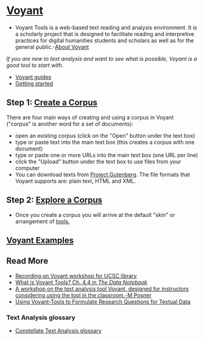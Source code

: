 # [Voyant](https://voyant-tools.org/)

* Voyant Tools is a web-based text reading and analysis environment. It is a scholarly project that is designed to facilitate reading and interpretive practices for digital humanities students and scholars as well as for the general public.-[About Voyant](https://voyant-tools.org/docs/#!/guide/about)

*If you are new to text analysis and want to see what is possible, Voyant is a good tool to start with.* 

* [Voyant guides](https://voyant-tools.org/docs/#!/guide)
* [Getting started](https://voyant-tools.org/docs/#!/guide/tutorial)

## Step 1: [Create a Corpus](https://voyant-tools.org/docs/#!/guide/corpuscreator)
There are four main ways of creating and using a corpus in Voyant ("corpus" is another word for a set of documents):
- open an existing corpus (click on the "Open" button under the text box)
- type or paste text into the main text box (this creates a corpus with one document)
- type or paste one or more URLs into the main text box (one URL per line)
- click the "Upload" button under the text box to use files from your computer
- You can download texts from [Project Gutenberg](https://www.gutenberg.org/). The file formats that Voyant supports are: plain text, HTML and XML.

## Step 2: [Explore a Corpus](https://voyant-tools.org/docs/#!/guide/tutorial-section-explore-a-corpus)
- Once you create a corpus you will arrive at the default "skin" or arrangement of [tools.](https://voyant-tools.org/docs/#!/guide/tools)

## [Voyant Examples](https://voyant-tools.org/docs/#!/guide/gallery)


## Read More
* [Recording on Voyant workshop for UCSC library](https://guides.library.ucsc.edu/DS/Events/Voyant)
* [What is Voyant Tools? Ch. 4.4 in *The Data Notebook*](https://uta.pressbooks.pub/datanotebook/chapter/4-4-voyant/)
* [A workshop on the text analysis tool Voyant, designed for instructors considering using the tool in the classroom.-M Posner](https://github.com/miriamposner/voyant-workshop/blob/master/investigating-texts-with-voyant.md)
* [Using Voyant-Tools to Formulate Research Questions for Textual Data](https://digitalfellows.commons.gc.cuny.edu/2018/11/01/using-voyant-tools-to-formulate-research-questions-for-textual-data/)


### Text Analysis glossary
* [Constellate Text Analysis glossary](https://constellate.org/docs/key-terms)